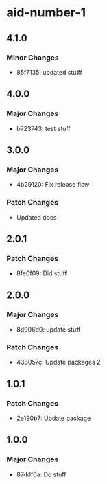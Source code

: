 # aid-number-1

## 4.1.0

### Minor Changes

- 85f7135: updated stuiff

## 4.0.0

### Major Changes

- b723743: test stuff

## 3.0.0

### Major Changes

- 4b29120: Fix release flow

### Patch Changes

- Updated docs

## 2.0.1

### Patch Changes

- 8fe0f09: Did stuff

## 2.0.0

### Major Changes

- 8d906d0: update stuff

### Patch Changes

- 438057c: Update packages 2

## 1.0.1

### Patch Changes

- 2e190b7: Update package

## 1.0.0

### Major Changes

- 87ddf0a: Do stuff
